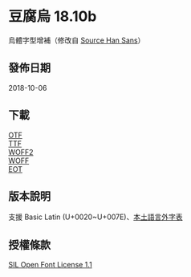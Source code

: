 # 豆腐烏 18.10b

烏體字型增補（修改自 [Source Han Sans](//github.com/adobe-fonts/source-han-sans)）

## 發佈日期

2018-10-06

## 下載

[OTF](//github.com/glll4678/tshiuthau/raw/master/TauhuOo-Regular.otf)  
[TTF](//github.com/glll4678/tshiuthau/raw/master/TauhuOo-Regular.ttf)  
[WOFF2](//github.com/glll4678/tshiuthau/raw/master/TauhuOo-Regular.woff2)  
[WOFF](//github.com/glll4678/tshiuthau/raw/master/TauhuOo-Regular.woff)  
[EOT](//github.com/glll4678/tshiuthau/raw/master/TauhuOo-Regular.otf)  

## 版本說明
支援 Basic Latin (U+0020~U+007E)、[本土語言外字表](//tauhu.tw/gua-ji-pio/)

## 授權條款

[SIL Open Font License 1.1](http://scripts.sil.org/OFL)
